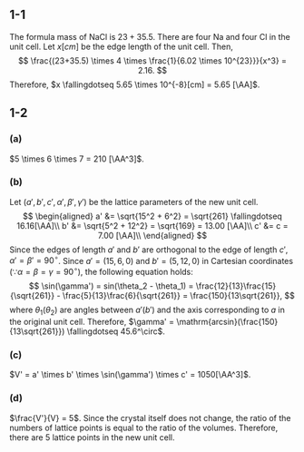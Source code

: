 ## 1-1
The formula mass of NaCl is $23+35.5$.
There are four Na and four Cl in the unit cell.
Let $x [cm]$ be the edge length of the unit cell.
Then,
$$
\frac{(23+35.5) \times 4 \times \frac{1}{6.02 \times 10^{23}}}{x^3} = 2.16.
$$
Therefore, $x \fallingdotseq 5.65 \times 10^{-8}[cm] = 5.65 [\AA]$.

## 1-2
### (a)
$5 \times 6 \times 7 = 210 [\AA^3]$.

### (b)
Let $(a', b', c', \alpha', \beta', \gamma')$ be the lattice parameters of the new unit cell.
$$
\begin{aligned}
    a' &= \sqrt{15^2 + 6^2} = \sqrt{261} \fallingdotseq 16.16[\AA]\\
    b' &= \sqrt{5^2 + 12^2} = \sqrt{169} = 13.00 [\AA]\\
    c' &= c = 7.00 [\AA]\\
\end{aligned}
$$
Since the edges of length $a'$ and $b'$ are orthogonal to the edge of length $c'$, $\alpha' = \beta' = 90^\circ$.
Since $a' = (15, 6, 0)$ and $b' = (5, 12, 0)$ in Cartesian coordinates ($\because \alpha = \beta = \gamma = 90^\circ$), the following equation holds:
$$
\sin(\gamma') = sin(\theta_2 - \theta_1) = \frac{12}{13}\frac{15}{\sqrt{261}} - \frac{5}{13}\frac{6}{\sqrt{261}} = \frac{150}{13\sqrt{261}},
$$
where $\theta_1$($\theta_2$) are angles between $a'$($b'$) and the axis corresponding to $a$ in the original unit cell.
Therefore, $\gamma' = \mathrm{arcsin}(\frac{150}{13\sqrt{261}}) \fallingdotseq 45.6^\circ$.

### (c)
$V' = a' \times b' \times \sin(\gamma') \times c' = 1050[\AA^3]$.

### (d)
$\frac{V'}{V} = 5$.
Since the crystal itself does not change, the ratio of the numbers of lattice points is equal to the ratio of the volumes.
Therefore, there are 5 lattice points in the new unit cell.